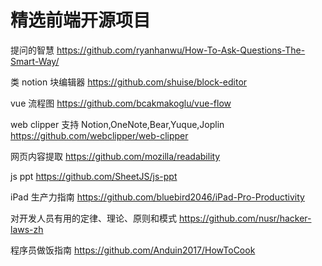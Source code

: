 # 精选前端开源项目

提问的智慧 https://github.com/ryanhanwu/How-To-Ask-Questions-The-Smart-Way/



类 notion 块编辑器 https://github.com/shuise/block-editor

vue 流程图 https://github.com/bcakmakoglu/vue-flow

web clipper 支持 Notion,OneNote,Bear,Yuque,Joplin  https://github.com/webclipper/web-clipper

网页内容提取 https://github.com/mozilla/readability

js ppt https://github.com/SheetJS/js-ppt



iPad 生产力指南 https://github.com/bluebird2046/iPad-Pro-Productivity

对开发人员有用的定律、理论、原则和模式 https://github.com/nusr/hacker-laws-zh

程序员做饭指南 https://github.com/Anduin2017/HowToCook